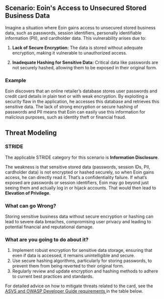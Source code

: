 ## Scenario: Eoin's Access to Unsecured Stored Business Data

Imagine a situation where Eoin gains access to unsecured stored business data, such as passwords, session identifiers, personally identifiable information (PII), and cardholder data. This vulnerability arises due to:

1. **Lack of Secure Encryption:** The data is stored without adequate encryption, making it vulnerable to unauthorized access.

2. **Inadequate Hashing for Sensitive Data:** Critical data like passwords are not securely hashed, allowing them to be exposed in their original form.

### Example

Eoin discovers that an online retailer’s database stores user passwords and credit card details in plain text or with weak encryption. By exploiting a security flaw in the application, he accesses this database and retrieves this sensitive data. The lack of strong encryption or secure hashing of passwords and PII means that Eoin can easily use this information for malicious purposes, such as identity theft or financial fraud.

## Threat Modeling

### STRIDE

The applicable STRIDE category for this scenario is **Information Disclosure**.

The weakness is that sensitive stored data (passwords, session IDs, PII, cardholder data) is not encrypted or hashed securely, so when Eoin gains access, he can directly read it. That’s a confidentiality failure.
If what’s exposed are passwords or session identifiers, Eoin may go beyond just seeing them and actually log in or hijack accounts. That would then lead to **Elevation of Privilege**.

### What can go Wrong?

Storing sensitive business data without secure encryption or hashing can lead to severe data breaches, compromising user privacy and leading to potential financial and reputational damage.

### What are you going to do about it?

1. Implement robust encryption for sensitive data storage, ensuring that even if data is accessed, it remains unintelligible and secure.
2. Use secure hashing algorithms, particularly for storing passwords, to prevent them from being reverted to their original form.
3. Regularly review and update encryption and hashing methods to adhere to current best practices and standards.

For detailed advice on how to mitigate threats related to the card, see the [ASVS and OWASP Developer Guide requirements ](#mapping 'ASVS and OWASP Developer Guide requirements [internal]') in the table below.
